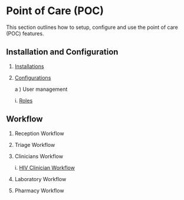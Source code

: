 # Point of Care \(POC\)

This section outlines how to setup, configure and use the point of care \(POC\) features.

## Installation and Configuration

1. [Installations](https://github.com/METS-Programme/ugandaemr-usermanual/tree/4f5d71309c7b5dd2383d40a7b881c70a0a6eb4ef/point-of-care-poc/installation-and-configuration.md)
2. [Configurations](https://github.com/METS-Programme/ugandaemr-usermanual/tree/4f5d71309c7b5dd2383d40a7b881c70a0a6eb4ef/point-of-care-poc/installation-and-configuration.md)

   a \) User management

   i. [Roles](https://github.com/METS-Programme/ugandaemr-usermanual/tree/4f5d71309c7b5dd2383d40a7b881c70a0a6eb4ef/point-of-care-poc/installation-and-configuration/roles.md)

## Workflow

1. Reception Workflow
2. Triage Workflow
3. Clinicians Workflow

   i. [HIV Clinician Workflow](https://github.com/METS-Programme/ugandaemr-usermanual/tree/4f5d71309c7b5dd2383d40a7b881c70a0a6eb4ef/point-of-care-poc/work-flows/hiv-clinic.md)

4. Laboratory Workflow
5. Pharmacy Workflow

